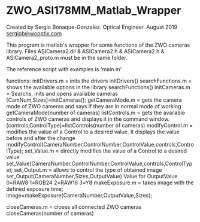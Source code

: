 # ZWO_ASI178MM_Matlab_Wrapper
Created by Sergio Bonaque-Gonzalez. Optical Engineer. August 2019
sergiob@wooptix.com

This program is matlab's wrapper for some functions of the ZWO cameras library.
Files ASICamera2.dll & ASICamera2.h & ASICamera2.h & ASICamera2_proto.m must be in the same
folder.

The reference script with examples is 'main.m'

functions:
initDrivers.m = inits the drivers 
    initDrivers()
searchFunctions.m = shows the available options in the library
    searchFunctions()
initCameras.m = Searchs, inits and opens available cameras
    [CamNum,Sizes]=initCameras();
getCameraMode.m = gets the camera mode of ZWO cameras and says if they are in normal mode of working
    getCameraMode(number of cameras)
listControls.m = gets the available controls of ZWO cameras and displays it in the command window.
    [controls,ControlType]=listControls(number of cameras)
modifyControl.m = modifies the value of a Control to a desired value. It displays the value before and after the change
    modifyControl(CameraNumber,ControlNumber,ControlValue,controls,ControlType);
set_Value.m = directly modifies the value of a Control to a desired value
    set_Value(CameraNumber,ControlNumber,ControlValue,controls,ControlType);
set_Output.m = allows to control the type of obtained image
    set_Output(CameraNumber,Sizes,OutputValue)
    Value for OutputValue
        0=RAW8
        1=RGB24
        2=RAW16
        3=Y8
makeExposure.m = takes image with the defined exposure time;
    image=makeExposure(CameraNumber,OutputValue,Sizes);

closeCameras.m = closes all connected ZWO cameras 
    closeCameras(number of cameras)
